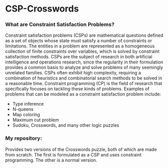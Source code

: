 # CSP-Crosswords
### What are Constraint Satisfaction Problems?
Constraint satisfaction problems (CSPs) are mathematical questions defined as a set of objects whose state must satisfy a number of constraints or limitations. The entities in a problem are represented as a homogeneous collection of finite constraints over variables, which is solved by constraint satisfaction methods. CSPs are the subject of research in both artificial intelligence and operations research, since the regularity in their formulation provides a common basis to analyze and solve problems of many seemingly unrelated families. CSPs often exhibit high complexity, requiring a combination of heuristics and combinatorial search methods to be solved in a reasonable time. Constraint programming (CP) is the field of research that specifically focuses on tackling these kinds of problems.
Examples of problems that can be modeled as a constraint satisfaction problem include:
- Type inference
- N-queens
- Map coloring
- Maximum cut problem
- Sudoku, Crosswords, and many other logic puzzles

### My repository:
Provides two versions of the Crosswords puzzle, both of which are made from scratch. The first is formulated as a CSP and uses constraint programming. The other is a normal version.

